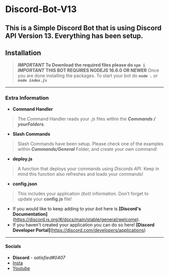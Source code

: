 # Discord-Bot-V13
This is a Simple Discord Bot that is using Discord API Version 13. Everything has been setup.
-----------------------------------------
## Installation

> ***IMPORTANT*** **To Download the required files please do ```npm i```**
> ***IMPORTANT*** **THIS BOT REQUIRES NODEJS 16.6.0 OR NEWER**
> Once you are done installing the packages. To start your bot do ***```node .```*** or  ***```node index.js```***
-----------------------------------------
### Extra Information
* **Command Handler** 
> The Command Handler reads your *.js* files within the ***Commands / yourFolders***.

* **Slash Commands**
> Slash Commands have been setup. Please check one of the examples within ***Commands/General*** Folder, and create your own command!

* **deploy.js**
> A function that deploys your commands using *Discords API*. Keep in mind this function also refreshes and loads your commands!

* **config.json**
> This includes your application *(bot)* information. Don't forget to update your **config.js** file!


- If you would like to keep adding to your *bot* here is **[Discord's Documentation]**(https://discord.js.org/#/docs/main/stable/general/welcome).
- If you haven't created your application you can do so here! **[Discord Developer Portal]**(https://discord.com/developers/applications)
-----------------------------------------
#### Socials
* **Discord** - *satisfied#0407*
* [Insta](https://instagram.com/whosgotfrost/)
* [Youtube](https://www.youtube.com/channel/UCxPhDF3FQ8x6WFplFuQGu_g)
